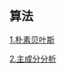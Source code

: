 ##  算法

 [1.朴素贝叶斯](https://wenqing02.github.io/me/2017/10/09/%E4%BD%BF%E7%94%A8%E6%9C%B4%E7%B4%A0%E8%B4%9D%E5%8F%B6%E6%96%AF%E8%BF%87%E6%BB%A4%E5%9E%83%E5%9C%BE%E9%82%AE%E4%BB%B6.html)

 [2.主成分分析](https://wenqing02.github.io/me/2018/01/17/%E4%B8%BB%E6%88%90%E5%88%86%E5%88%86%E6%9E%90.html)
